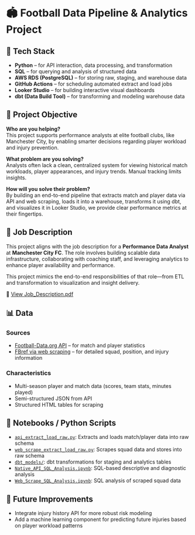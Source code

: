 # 🏟️ Football Data Pipeline & Analytics Project

## 🧰 Tech Stack

- **Python** – for API interaction, data processing, and transformation
- **SQL** – for querying and analysis of structured data
- **AWS RDS (PostgreSQL)** – for storing raw, staging, and warehouse data
- **GitHub Actions** – for scheduling automated extract and load jobs
- **Looker Studio** – for building interactive visual dashboards
- **dbt (Data Build Tool)** – for transforming and modeling warehouse data

## 🎯 Project Objective

**Who are you helping?**  
This project supports performance analysts at elite football clubs, like Manchester City, by enabling smarter decisions regarding player workload and injury prevention.

**What problem are you solving?**  
Analysts often lack a clean, centralized system for viewing historical match workloads, player appearances, and injury trends. Manual tracking limits insights.

**How will you solve their problem?**  
By building an end-to-end pipeline that extracts match and player data via API and web scraping, loads it into a warehouse, transforms it using dbt, and visualizes it in Looker Studio, we provide clear performance metrics at their fingertips.

## 👔 Job Description

This project aligns with the job description for a **Performance Data Analyst** at **Manchester City FC**. The role involves building scalable data infrastructure, collaborating with coaching staff, and leveraging analytics to enhance player availability and performance.

This project mimics the end-to-end responsibilities of that role—from ETL and transformation to visualization and insight delivery.

🔗 [View Job_Description.pdf](./proposal/Job_Description.pdf)

## 📊 Data

### Sources
- [Football-Data.org API](https://www.football-data.org/documentation/quickstart) – for match and player statistics
- [FBref via web scraping](https://fbref.com/en/) – for detailed squad, position, and injury information

### Characteristics
- Multi-season player and match data (scores, team stats, minutes played)
- Semi-structured JSON from API
- Structured HTML tables for scraping

## 📓 Notebooks / Python Scripts

- [`api_extract_load_raw.py`](./api/API_Extract_Load_Raw.py): Extracts and loads match/player data into raw schema  
- [`web_scrape_extract_load_raw.py`](./scrape/Web_Scrape_Extract_Load_Raw.py): Scrapes squad data and stores into raw schema  
- [`dbt_models/`](./dbt_models/): dbt transformations for staging and analytics tables  
- [`Native_API_SQL_Analysis.ipynb`](./analysis/Native_API_SQL_Analysis.ipynb): SQL-based descriptive and diagnostic analysis  
- [`Web_Scrape_SQL_Analysis.ipynb`](./analysis/Web_Scrape_SQL_Analysis.ipynb): SQL analysis of scraped squad data

## 🚀 Future Improvements

- Integrate injury history API for more robust risk modeling  
- Add a machine learning component for predicting future injuries based on player workload patterns 
